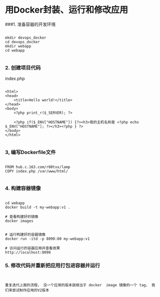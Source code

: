 用Docker封装、运行和修改应用
========================


###1.  准备容器的开发环境
```

mkdir devops_docker
cd devops_docker
mkdir webapp
cd webapp


```



### 2. 创建项目代码
index.php
```

<html>
<head>
    <title>Hello world!</title>
</head>
<body>
    <?php print_r($_SERVER); ?>
    
    <?php if($_ENV["HOSTNAME"]) {?><h3>我的主机名称是 <?php echo $_ENV["HOSTNAME"]; ?></h3><?php } ?>
</body>
</html>


```


### 3, 编写Dockerfile文件
```

FROM hub.c.163.com/r00txx/lamp
COPY index.php /var/www/html/


```



### 4. 构建容器镜像
```

cd webapp
docker build -t my-webapp:v1 .

# 查看构建好的镜像
docker images


# 运行构建好的容器镜像
docker run -itd -p 8090:80 my-webapp:v1

# 访问运行的容器应用并查看效果
http://localhost:8090

```



### 5. 修改代码并重新把应用打包进容器并运行
```


重复迭代上面的流程， 没一个应用的版本就相当于 docker  image 镜像的一个 tag， 我们来尝试制作应用的V2版本



```









